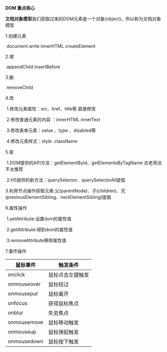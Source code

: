 **DOM 重点核心**

**文档对象模型**我们获取过来的DOM元素是一个对象(object)，所以称为文档对象模型

1.创建元素

​	document.write                    innerHTML          createElement

2.增

​	appendChild                           insertBefore

3.删

​    removeChild

4.改

​    1.修改元素属性：src、href、title等 直接修改

​	2.修改普通元素的内容 ：innerHTML    innerText

​	3.修改表单元素：value  、type    、disabled等

​	4.修改元素样式：style .className

5.查

​	1.DOM提供的API方法：getElementById、getElementsByTagName 古老用法 不太推荐

​	2.H5提供的新方法：querySelector、querySelectorAll提倡

​	3.利用节点操作获取元素:父(parentNode)、子(children)、兄(previousElementSibling、nextElementSibling)提倡

6.属性操作

​	1.setAttribute:设置dom的属性值

​	2.getAttribute:得到dom的属性值

​	3.removeAttribute移除属性值

7.事件操作

| 鼠标事件    | 触发条件         |
| ----------- | ---------------- |
| onclick     | 鼠标点击左键触发 |
| onmouseover | 鼠标经过         |
| onmouseput  | 鼠标离开         |
| onfocus     | 获得鼠标焦点     |
| onblur      | 失去焦点         |
| onmousemove | 鼠标移动触发     |
| onmouseup   | 鼠标弹起触发     |
| onmousedown | 鼠标按下触发     |

